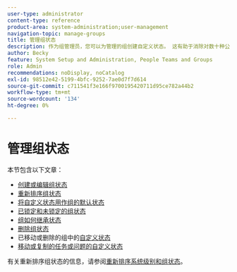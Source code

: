 ```yaml
---
user-type: administrator
content-type: reference
product-area: system-administration;user-management
navigation-topic: manage-groups
title: 管理组状态
description: 作为组管理员，您可以为管理的组创建自定义状态。 这有助于消除对数十种公司范围的自定义状态的需要，并允许您的组层次结构具有更多自主权。 如果Workfront管理员已解锁您管理的组的状态，则您还可以编辑该组的系统级状态。
author: Becky
feature: System Setup and Administration, People Teams and Groups
role: Admin
recommendations: noDisplay, noCatalog
exl-id: 98512e42-5199-4bfc-9252-7ae0d7f7d614
source-git-commit: c711541f3e166f9700195420711d95ce782a44b2
workflow-type: tm+mt
source-wordcount: '134'
ht-degree: 0%

---
```


# 管理组状态

本节包含以下文章：

* [创建或编辑组状态](../../../administration-and-setup/manage-groups/manage-group-statuses/create-or-edit-a-group-status.md)
* [重新排序组状态](../../../administration-and-setup/manage-groups/manage-group-statuses/reorder-group-statuses-from-groups-area.md)
* [将自定义状态用作组的默认状态](../../../administration-and-setup/manage-groups/manage-group-statuses/use-custom-statuses-as-default-statuses-group.md)
* [已锁定和未锁定的组状态](../../../administration-and-setup/manage-groups/manage-group-statuses/lock-or-unlock-a-custom-group-status.md)
* [组如何继承状态](../../../administration-and-setup/manage-groups/manage-group-statuses/how-groups-inherit-statuses.md)
* [删除组状态](../../../administration-and-setup/manage-groups/manage-group-statuses/delete-a-group-status.md)
* 已移动或删除的组中的[自定义状态](../../../administration-and-setup/manage-groups/manage-group-statuses/custom-statuses-in-group-moved-or-deleted.md)
* [移动或复制的任务或问题的自定义状态](../../../administration-and-setup/manage-groups/manage-group-statuses/custom-statuses-on-a-task-or-issue-that-is-moved-or-copied.md)

有关重新排序组状态的信息，请参阅[重新排序系统级别和组状态](../../../administration-and-setup/customize-workfront/creating-custom-status-and-priority-labels/reorder-system-statuses.md)。
